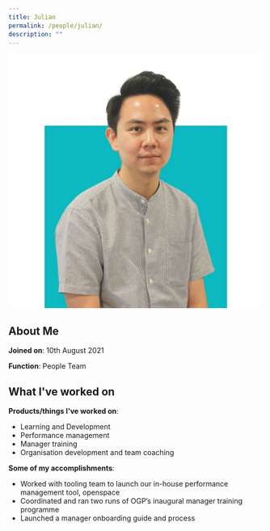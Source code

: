 ```yaml
---
title: Julian
permalink: /people/julian/
description: ""
---
```

![](/images/headshots/Julian.jpg)

## About Me
**Joined on**: 10th August 2021

**Function**: People Team

## What I've worked on

**Products/things I've worked on**: 
* Learning and Development
* Performance management 
* Manager training
* Organisation development and team coaching

**Some of my accomplishments**:
*  Worked with tooling team to launch our in-house performance management tool, openspace
* Coordinated and ran two runs of OGP’s inaugural manager training programme
* Launched a manager onboarding guide and process
